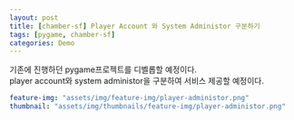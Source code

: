 ```yaml
---
layout: post
title: [chamber-sf] Player Account 와 System Administor 구분하기
tags: [pygame, chamber-sf]
categories: Demo
---
```


기존에 진행하던 pygame프로젝트를 디벨롭할 예정이다. <br>
player account와 system administor을 구분하여 서비스 제공할 예정이다.

```yaml
feature-img: "assets/img/feature-img/player-administor.png"
thumbnail: "assets/img/thumbnails/feature-img/player-administor.png" 
```